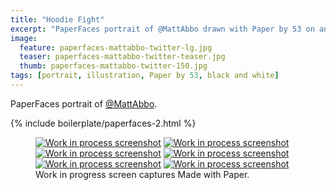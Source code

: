 ```yaml
---
title: "Hoodie Fight"
excerpt: "PaperFaces portrait of @MattAbbo drawn with Paper by 53 on an iPad."
image: 
  feature: paperfaces-mattabbo-twitter-lg.jpg
  teaser: paperfaces-mattabbo-twitter-teaser.jpg
  thumb: paperfaces-mattabbo-twitter-150.jpg
tags: [portrait, illustration, Paper by 53, black and white]
---
```


PaperFaces portrait of [@MattAbbo](http://twitter.com/mattabbo).

{% include boilerplate/paperfaces-2.html %}

<figure class="third">
  <a href="{{ site.url }}/assets/images/paperfaces-mattabbo-process-1-lg.jpg"><img src="{{ site.url }}/assets/images/paperfaces-mattabbo-process-1-600.jpg" alt="Work in process screenshot"></a>
  <a href="{{ site.url }}/assets/images/paperfaces-mattabbo-process-2-lg.jpg"><img src="{{ site.url }}/assets/images/paperfaces-mattabbo-process-2-600.jpg" alt="Work in process screenshot"></a>
  <a href="{{ site.url }}/assets/images/paperfaces-mattabbo-process-3-lg.jpg"><img src="{{ site.url }}/assets/images/paperfaces-mattabbo-process-3-600.jpg" alt="Work in process screenshot"></a>
  <a href="{{ site.url }}/assets/images/paperfaces-mattabbo-process-4-lg.jpg"><img src="{{ site.url }}/assets/images/paperfaces-mattabbo-process-4-600.jpg" alt="Work in process screenshot"></a>
  <a href="{{ site.url }}/assets/images/paperfaces-mattabbo-process-5-lg.jpg"><img src="{{ site.url }}/assets/images/paperfaces-mattabbo-process-5-600.jpg" alt="Work in process screenshot"></a>
  <a href="{{ site.url }}/assets/images/paperfaces-mattabbo-process-6-lg.jpg"><img src="{{ site.url }}/assets/images/paperfaces-mattabbo-process-6-600.jpg" alt="Work in process screenshot"></a>
  <figcaption>Work in progress screen captures Made with Paper.</figcaption>
</figure>
